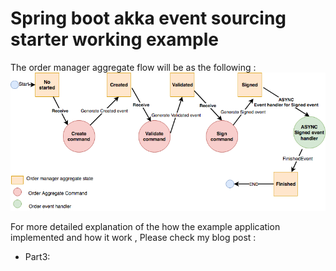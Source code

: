 
# Spring boot akka event sourcing starter working example

The order manager aggregate flow will be as the following :
![alt text](../images/example.png)

For more detailed explanation of the how the example application implemented and how it work ,
Please check my blog post :

- Part3:  